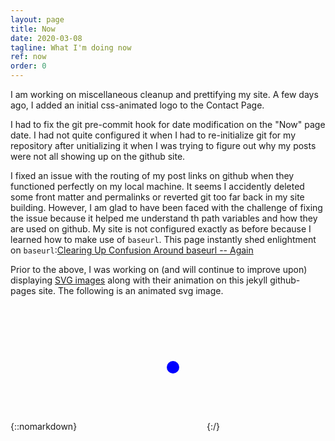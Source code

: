 ```yaml
---
layout: page
title: Now
date: 2020-03-08
tagline: What I'm doing now
ref: now
order: 0
---
```


I am working on miscellaneous cleanup and prettifying my site.
A few days ago, I added an initial css-animated logo to the Contact Page.

I had to fix the git pre-commit hook for date modification on the "Now" page date. I had not quite configured it when I had to re-initialize git for my repository after unitializing it when I was trying to figure out why my posts were not all showing up on the github site.

I fixed an issue with the routing of my post links on github when they functioned perfectly on my local machine. It seems I accidently deleted some front matter and permalinks or reverted git too far back in my site building. However, I am glad to have been faced with the challenge of fixing the issue because it helped me understand th path variables and how they are used on github. My site is not configured exactly as before because I learned how to make use of ```baseurl```. This page instantly shed enlightment on ```baseurl```:[Clearing Up Confusion Around baseurl -- Again](https://byparker.com/blog/2014/clearing-up-confusion-around-baseurl/)

Prior to the above, I was working on (and will continue to improve upon) displaying [SVG images](/My-1st-SVG-Animations) along with their animation on this jekyll github-pages site. The following is an animated svg image.

{::nomarkdown}
<svg width="200" height=200>
    <circle id="circle-fade" cx="150" cy="100" r="10" fill="blue"/>
</svg>
{:/}
